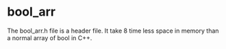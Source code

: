 # bool_arr
The bool_arr.h file is a header file. It take 8 time less space in memory than a normal array of bool in C++.
